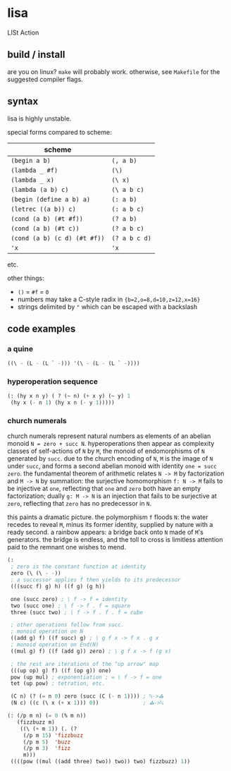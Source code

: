 # lisa
LISt Action

## build / install
are you on linux? `make` will probably work. otherwise, see
`Makefile` for the suggested compiler flags.

## syntax

lisa is highly unstable.

special forms compared to scheme:

| scheme                     |             |
|----------------------------|-------------|
|`(begin a b)`               |`(, a b)`    |
|`(lambda _ #f)`             |`(\)`        |
|`(lambda _ x)`              |`(\ x)`      |
|`(lambda (a b) c)`          |`(\ a b c)`  |
|`(begin (define a b) a)`    |`(: a b)`    |
|`(letrec ((a b)) c)`        |`(: a b c)`  |
|`(cond (a b) (#t #f))`      |`(? a b)`    |
|`(cond (a b) (#t c))`       |`(? a b c)`  |
|`(cond (a b) (c d) (#t #f))`|`(? a b c d)`|
|`'x`                        |`'x`         |

etc.

other things:

- `()` = `#f` = `0`
- numbers may take a C-style radix in `{b=2,o=8,d=10,z=12,x=16}`
- strings delimited by `"` which can be escaped with a backslash

## code examples

### a quine
```lisp
((\ - (L - (L ` -))) '(\ - (L - (L ` -))))
```

### hyperoperation sequence
```lisp
(: (hy x n y) ( ? (~ n) (+ x y) (~ y) 1
 (hy x (- n 1) (hy x n (- y 1)))))
```

### church numerals

church numerals represent natural numbers as elements of an abelian
monoid `N = zero + succ N`. hyperoperations then appear as complexity
classes of self-actions of `N` by `M`, the monoid of endomorphisms of
`N` generated by `succ`. due to the church encoding of `N`, `M` is the
image of `N` under `succ`, and forms a second abelian monoid with
identity `one = succ zero`. the fundamental theorem of arithmetic
relates `N -> M` by factorization and `M -> N` by summation: the
surjective homomorphism `f: N -> M` fails to be injective at `one`,
reflecting that `one` and `zero` both have an empty factorization;
dually `g: M -> N` is an injection that fails to be surjective at
`zero`, reflecting that `zero` has no predecessor in `N`.

this paints a dramatic picture. the polymorphism `f` floods `N`: the
water recedes to reveal `M`, minus its former identity, supplied
by nature with a ready second. a rainbow appears: a bridge back onto
`N` made of `M`'s generators. the bridge is endless, and the toll to
cross is limitless attention paid to the remnant one wishes to mend.

```lisp
(:
 ; zero is the constant function at identity
 zero (\ (\ - -))
 ; a successor applies f then yields to its predecessor
 (((succ f) g) h) ((f g) (g h))

 one (succ zero) ; \ f -> f = identity
 two (succ one) ; \ f -> f . f = square
 three (succ two) ; \ f -> f . f . f = cube 

 ; other operations follow from succ.
 ; monoid operation on N
 ((add g) f) ((f succ) g) ; \ g f x -> f x . g x
 ; monoid operation on End(N)
 ((mul g) f) ((f (add g)) zero) ; \ g f x -> f (g x)

 ; the rest are iterations of the "up arrow" map
 (((up op) g) f) ((f (op g)) one)
 pow (up mul) ; exponentiation ; = \ f -> f = one
 tet (up pow) ; tetration, etc.

 (C n) (? (= n 0) zero (succ (C (- n 1)))) ; ℕ->⛪
 (N c) ((c (\ x (+ x 1))) 0))              ; ⛪->ℕ

(: (/p m n) (= 0 (% m n))
   (fizzbuzz m)
    ((\ (+ m 1)) (. (?
     (/p m 15) 'fizzbuzz
     (/p m 5)  'buzz
     (/p m 3)  'fizz
     m)))
 ((((pow ((mul ((add three) two)) two)) two) fizzbuzz) 1))
```
